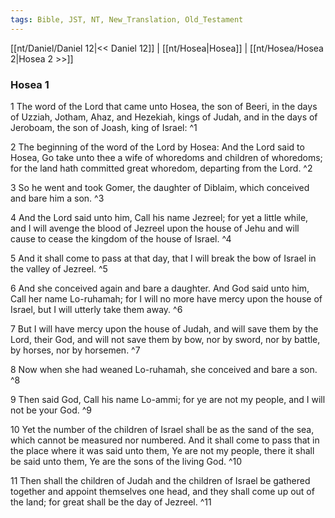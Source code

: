 ```yaml
---
tags: Bible, JST, NT, New_Translation, Old_Testament
---
```


[[nt/Daniel/Daniel 12|<< Daniel 12]] | [[nt/Hosea|Hosea]] | [[nt/Hosea/Hosea 2|Hosea 2 >>]]

### Hosea 1

1 The word of the Lord that came unto Hosea, the son of Beeri, in the days of Uzziah, Jotham, Ahaz, and Hezekiah, kings of Judah, and in the days of Jeroboam, the son of Joash, king of Israel:  ^1

2 The beginning of the word of the Lord by Hosea: And the Lord said to Hosea, Go take unto thee a wife of whoredoms and children of whoredoms; for the land hath committed great whoredom, departing from the Lord.  ^2

3 So he went and took Gomer, the daughter of Diblaim, which conceived and bare him a son.  ^3

4 And the Lord said unto him, Call his name Jezreel; for yet a little while, and I will avenge the blood of Jezreel upon the house of Jehu and will cause to cease the kingdom of the house of Israel.  ^4

5 And it shall come to pass at that day, that I will break the bow of Israel in the valley of Jezreel.  ^5

6 And she conceived again and bare a daughter. And God said unto him, Call her name Lo-ruhamah; for I will no more have mercy upon the house of Israel, but I will utterly take them away.  ^6

7 But I will have mercy upon the house of Judah, and will save them by the Lord, their God, and will not save them by bow, nor by sword, nor by battle, by horses, nor by horsemen.  ^7

8 Now when she had weaned Lo-ruhamah, she conceived and bare a son.  ^8

9 Then said God, Call his name Lo-ammi; for ye are not my people, and I will not be your God.  ^9

10 Yet the number of the children of Israel shall be as the sand of the sea, which cannot be measured nor numbered. And it shall come to pass that in the place where it was said unto them, Ye are not my people, there it shall be said unto them, Ye are the sons of the living God.  ^10

11 Then shall the children of Judah and the children of Israel be gathered together and appoint themselves one head, and they shall come up out of the land; for great shall be the day of Jezreel.  ^11

 
